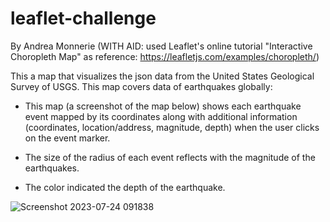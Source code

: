 # leaflet-challenge
By Andrea Monnerie
  (WITH AID: used Leaflet's online tutorial "Interactive Choropleth Map" as reference:
  https://leafletjs.com/examples/choropleth/)

This a map that visualizes the json data from the United States Geological Survey of USGS. This map covers data of earthquakes globally:

 - This map (a screenshot of the map below) shows each earthquake event mapped by its coordinates along with additional information (coordinates, location/address, magnitude, depth) when the user clicks on the event marker. 

 - The size of the radius of each event reflects with the magnitude of the earthquakes.

 - The color indicated the depth of the earthquake.

![Screenshot 2023-07-24 091838](https://github.com/amonnerie/leaflet-challenge/assets/127140876/4754fab2-34a0-427f-a032-b97a56cd20b7)
